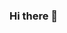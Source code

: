 ### Hi there 👋

<!--
**specsiatek/specsiatek** is a ✨ _special_ ✨ repository because its `README.md` (this file) appears on your GitHub profile.

Here are some ideas to get you started:

- 🔭 I’m currently working on ... free up and running hosting better than my pc
- 🌱 I’m currently learning ... flexbox, react
- 👯 I’m looking to collaborate on ... my homewebsite, onlineshops, video productions 
- 🤔 I’m looking for help with ... running first crewDewOpTeamDream 2h cp 5/7 +
- 💬 Ask me about ... my concept
- 📫 How to reach me: ... cziczarito88@gmail.com 07842588852 uk number
- 😄 Pronouns: ...
- ⚡ Fun fact: ... i'm gonna make it happen
-->
